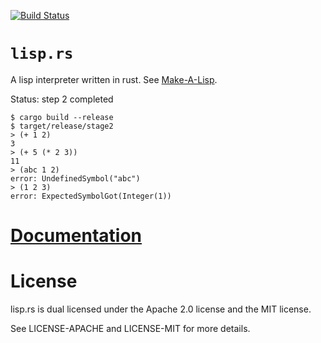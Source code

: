 [![Build Status][status]](https://travis-ci.org/japaric/lisp.rs)

# `lisp.rs`

A lisp interpreter written in rust. See [Make-A-Lisp].

[Make-A-Lisp]: https://github.com/kanaka/mal

Status: step 2 completed

```
$ cargo build --release
$ target/release/stage2
> (+ 1 2)
3
> (+ 5 (* 2 3))
11
> (abc 1 2)
error: UndefinedSymbol("abc")
> (1 2 3)
error: ExpectedSymbolGot(Integer(1))
```

# [Documentation][docs]

# License

lisp.rs is dual licensed under the Apache 2.0 license and the MIT license.

See LICENSE-APACHE and LICENSE-MIT for more details.

[docs]: http://japaric.github.io/lisp.rs/lisp/
[status]: https://travis-ci.org/japaric/lisp.rs.svg?branch=master
